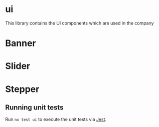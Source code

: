 # ui

This library contains the UI components which are used in the company

# Banner
# Slider
# Stepper

## Running unit tests

Run `nx test ui` to execute the unit tests via [Jest](https://jestjs.io).
